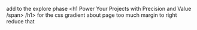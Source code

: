 

add <span> to the explore phase  <h1 Power Your Projects with 
<span className="">Precision and Value /span> /h1> for the css gradient
about page too much margin to right reduce that

